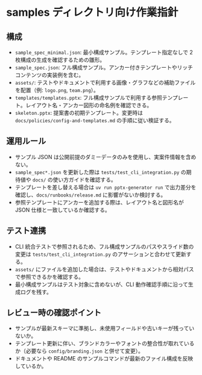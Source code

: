 # samples ディレクトリ向け作業指針

## 構成
- `sample_spec_minimal.json`: 最小構成サンプル。テンプレート指定なしで 2 枚構成の生成を確認するための雛形。
- `sample_spec.json`: フル構成サンプル。アンカー付きテンプレートやリッチコンテンツの実装例を含む。
- `assets/`: テストやドキュメントで利用する画像・グラフなどの補助ファイルを配置（例: `logo.png`, `team.png`）。
- `templates/templates.pptx`: フル構成サンプルで利用する参照テンプレート。レイアウト名・アンカー図形の命名例を確認できる。
- `skeleton.pptx`: 提案書の初期テンプレート。変更時は `docs/policies/config-and-templates.md` の手順に従い検証する。

## 運用ルール
- サンプル JSON は公開前提のダミーデータのみを使用し、実案件情報を含めない。
- `sample_spec*.json` を更新した際は `tests/test_cli_integration.py` の期待値や `docs/` の使い方ガイドを確認する。
- テンプレートを差し替える場合は `uv run pptx-generator run` で出力差分を確認し、`docs/runbooks/release.md` に影響がないか検討する。
- 参照テンプレートにアンカーを追加する際は、レイアウト名と図形名が JSON 仕様と一致しているか確認する。

## テスト連携
- CLI 統合テストで参照されるため、フル構成サンプルのパスやスライド数の変更は `tests/test_cli_integration.py` のアサーションと合わせて更新する。
- `assets/` にファイルを追加した場合は、テストやドキュメントから相対パスで参照できるかを確認する。
- 最小構成サンプルはテスト対象に含めないが、CLI 動作確認手順に沿って生成ログを残す。

## レビュー時の確認ポイント
- サンプルが最新スキーマに準拠し、未使用フィールドや古いキーが残っていないか。
- テンプレート更新に伴い、ブランドカラーやフォントの整合性が取れているか（必要なら `config/branding.json` と併せて変更）。
- ドキュメントや README のサンプルコマンドが最新のファイル構成を反映しているか。
